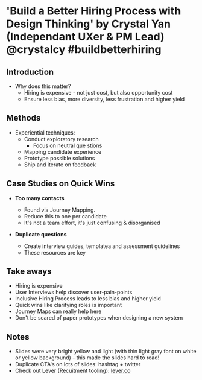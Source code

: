 # 'Build a Better Hiring Process with Design Thinking' by Crystal Yan (Independant UXer & PM Lead) @crystalcy #buildbetterhiring

## Introduction

- Why does this matter?
  - Hiring is expensive - not just cost, but also opportunity cost
  - Ensure less bias, more diversity, less frustration and higher yield

## Methods

- Experiential techniques:
  - Conduct exploratory research
    - Focus on neutral que stions
  - Mapping candidate experience
  - Prototype possible solutions
  - Ship and iterate on feedback

## Case Studies on Quick Wins

- **Too many contacts**
  - Found via Journey Mapping.
  - Reduce this to one per candidate
  - It's not a team effort, it's just confusing & disorganised

- **Duplicate questions**
  - Create interview guides, templatea and assessment guidelines
  - These resources are key

## Take aways

- Hiring is expensive
- User Interviews help discover user-pain-points
- Inclusive Hiring Process leads to less bias and higher yield
- Quick wins like clarifying roles is important
- Journey Maps can really help here
- Don't be scared of paper prototypes when designing a new system

## Notes

- Slides were very bright yellow and light (with thin light gray font on white or yellow background) - this made the slides hard to read!
- Duplicate CTA's on lots of slides: hashtag + twitter
- Check out Lever (Recuitment tooling): [lever.co](https://www.lever.co/)